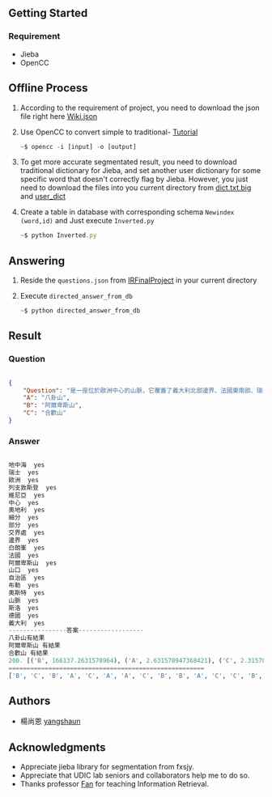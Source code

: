 
## Getting Started

### Requirement 

* Jieba
* OpenCC

## Offline Process 

1. According to the requirement of project, you need to download the json file right here [Wiki.json](https://drive.google.com/open?id=0ByoB_9NkZ9rRa3VUY25TeXRtdnM)

2. Use OpenCC to convert simple to traditional- [Tutorial](https://github.com/BYVoid/OpenCC)

	```js
	~$ opencc -i [input] -o [output]
	```

3. To get more accurate segmentated result, you need to download traditional dictionary for Jieba, and set another user dictionary for some specific word that doesn't correctly flag by Jieba. However, you just need to download the files into you current directory from [dict.txt.big](https://drive.google.com/open?id=0B4mpho8HMrxmZEczc2QzRGFuS1U) and [user_dict](https://drive.google.com/open?id=0B4mpho8HMrxmTjFVbkxkNUx3NlE)

4. Create a table in database with corresponding schema `Newindex (word,id)` and  Just execute `Inverted.py`

	```js
	~$ python Inverted.py
	```

## Answering 

1. Reside the `questions.json` from [IRFinalProject](https://github.com/UDICatNCHU/IRFinalProject) in your current directory

2. Execute `directed_answer_from_db`

	```js
	~$ python directed_answer_from_db

	```

## Result

### Question



```json

{
    "Question": "是一座位於歐洲中心的山脈，它覆蓋了義大利北部邊界、法國東南部、瑞士、列支敦斯登、奧地利、德國南部及斯洛維尼亞。它可以被細分為三個部分，從地中海到白朗峰的西阿爾卑斯山，從奧斯特谷（義大利西北部一自治區）到布勒內山口（奧地利和義大利交界處）的中阿爾卑斯山，從布勒內山口到斯洛維尼亞的東阿爾卑斯山。",
    "A": "八卦山",
    "B": "阿爾卑斯山",
    "C": "合歡山"
}


```

### Answer



```python

地中海  yes
瑞士  yes
歐洲  yes
列支敦斯登  yes
維尼亞  yes
中心  yes
奧地利  yes
細分  yes
部分  yes
交界處  yes
邊界  yes
白朗峯  yes
法國  yes
阿爾卑斯山  yes
山口  yes
自治區  yes
布勒  yes
奧斯特  yes
山脈  yes
斯洛  yes
德國  yes
義大利  yes
----------------答案------------------
八卦山有結果
阿爾卑斯山 有結果
合歡山 有結果
200. [('B', 166137.2631578964), ('A', 2.631578947368421), ('C', 2.31578947368421)]
======================================================
['B', 'C', 'B', 'A', 'C', 'A', 'A', 'C', 'B', 'B', 'A', 'C', 'C', 'B', 'A', 'B', 'A', 'C', 'B', 'B', 'C', 'A', 'C', 'A', 'A', 'C', 'B', 'C', 'A', 'B', 'C', 'A', 'C', 'C', 'A', 'B', 'A', 'C', 'B', 'A', 'B', 'C', 'A', 'B', 'A', 'C', 'A', 'B', 'A', 'C', 'C', 'B', 'B', 'A', 'C', 'B', 'B', 'B', 'B', 'A', 'A', 'B', 'C', 'C', 'C', 'C', 'B', 'C', 'B', 'A', 'B', 'C', 'B', 'C', 'B', 'B', 'B', 'A', 'B', 'C', 'A', 'A', 'B', 'A', 'C', 'C', 'B', 'C', 'A', 'C', 'B', 'C', 'A', 'A', 'B', 'A', 'A', 'C', 'B', 'C', 'C', 'A', 'B', 'B', 'A', 'A', 'C', 'B', 'B', 'A', 'C', 'B', 'B', 'B', 'A', 'A', 'A', 'C', 'B', 'A', 'B', 'B', 'A', 'C', 'C', 'A', 'B', 'A', 'B', 'A', 'A', 'B', 'B', 'C', 'C', 'B', 'A', 'B', 'C', 'A', 'A', 'C', 'A', 'A', 'B', 'C', 'B', 'A', 'A', 'C', 'A', 'A', 'B', 'A', 'B', 'A', 'A', 'B', 'C', 'A', 'A', 'B', 'A', 'C', 'A', 'A', 'B', 'A', 'C', 'C', 'C', 'C', 'A', 'C', 'A', 'C', 'B', 'C', 'A', 'B', 'A', 'C', 'B', 'A', 'C', 'A', 'A', 'A', 'B', 'B', 'B', 'C', 'C', 'A', 'A', 'B', 'B', 'B', 'B', 'B']

```


## Authors

* 楊尚恩 [yangshaun](https://github.com/yangshaun)

## Acknowledgments

* Appreciate jieba library for segmentation from fxsjy.
* Appreciate that UDIC lab seniors and collaborators help me to do so.
* Thanks professor [Fan](http://web.nchu.edu.tw/~yfan/) for teaching Information Retrieval.

